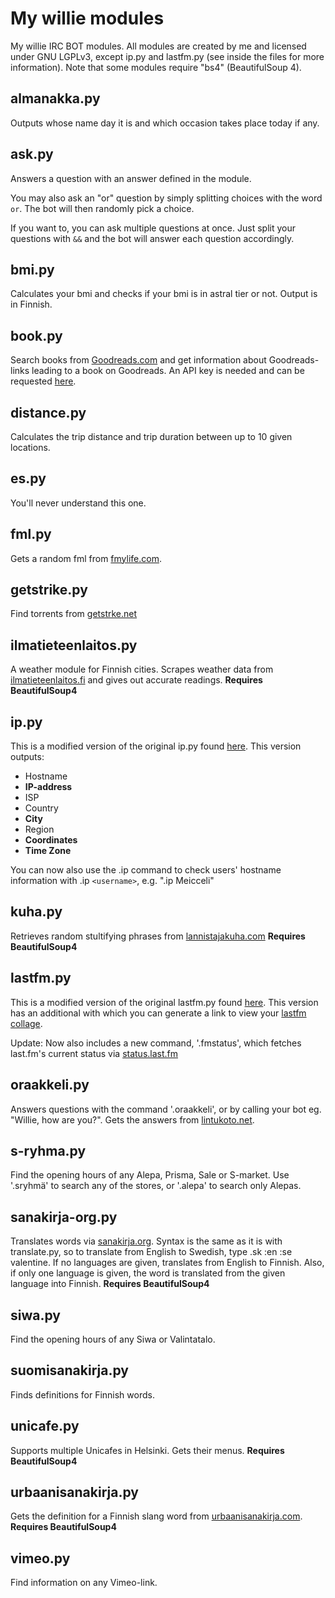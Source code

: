 My willie modules
=================

My willie IRC BOT modules. All modules are created by me and licensed under GNU
LGPLv3, except ip.py and lastfm.py (see inside the files for more information).
Note that some modules require "bs4" (BeautifulSoup 4).

almanakka.py
------------
Outputs whose name day it is and which occasion takes place today if any.

ask.py
------
Answers a question with an answer defined in the module.

You may also ask an "or" question by simply splitting choices with the word
`or`. The bot will then randomly pick a choice.

If you want to, you can ask multiple questions at once. Just split your
questions with `&&` and the bot will answer each question accordingly.

bmi.py
------
Calculates your bmi and checks if your bmi is in astral tier or not.
Output is in Finnish.

book.py
-------
Search books from [Goodreads.com](https://www.goodreads.com/) and get information
about Goodreads-links leading to a book on Goodreads. An API key is needed and can
be requested [here](https://www.goodreads.com/api/keys).

distance.py
-----------
Calculates the trip distance and trip duration between up to 10 given locations.

es.py
-----
You'll never understand this one.

fml.py
------
Gets a random fml from [fmylife.com](http://fmylife.com).

getstrike.py
------------
Find torrents from [getstrke.net](https://getstrike.net)

ilmatieteenlaitos.py
--------------------
A weather module for Finnish cities. Scrapes weather data from
[ilmatieteenlaitos.fi](http://ilmatieteenlaitos.fi) and gives out accurate
readings. **Requires BeautifulSoup4**

ip.py
-----
This is a modified version of the original ip.py found
[here](https://github.com/embolalia/willie). This version outputs:
* Hostname
* **IP-address**
* ISP
* Country
* **City**
* Region
* **Coordinates**
* **Time Zone**

You can now also use the .ip command to check users' hostname information with
.ip `<username>`, e.g. ".ip Meicceli"

kuha.py
-------
Retrieves random stultifying phrases from [lannistajakuha.com](http://lannistajakuha.com/random)
**Requires BeautifulSoup4**

lastfm.py
---------
This is a modified version of the original lastfm.py found
[here](https://github.com/mulcare/willie-modules). This version has an
additional with which you can generate a link to view your
[lastfm collage](http://tapmusic.net/lastfm/).

Update: Now also includes a new command, '.fmstatus', which fetches last.fm's current status via [status.last.fm](http://status.last.fm/)

oraakkeli.py
------------
Answers questions with the command '.oraakkeli', or by calling your bot eg.
"Willie, how are you?". Gets the answers from [lintukoto.net](http://www.lintukoto.net/viihde/oraakkeli/index.php).

s-ryhma.py
----------
Find the opening hours of any Alepa, Prisma, Sale or S-market. Use '.sryhmä' to search any of the stores, or '.alepa' to search only Alepas.

sanakirja-org.py
----------------
Translates words via [sanakirja.org](http://sanakirja.org/). Syntax is the same as it
is with translate.py, so to translate from English to Swedish, type .sk :en :se valentine.
If no languages are given, translates from English to Finnish. Also, if only one language
is given, the word is translated from the given language into Finnish.
**Requires BeautifulSoup4**

siwa.py
-------
Find the opening hours of any Siwa or Valintatalo.

suomisanakirja.py
-----------------
Finds definitions for Finnish words.

unicafe.py
----------
Supports multiple Unicafes in Helsinki. Gets their menus.
**Requires BeautifulSoup4**

urbaanisanakirja.py
-------------------
Gets the definition for a Finnish slang word from
[urbaanisanakirja.com](http://urbaanisanakirja.com).
**Requires BeautifulSoup4**

vimeo.py
--------
Find information on any Vimeo-link.
